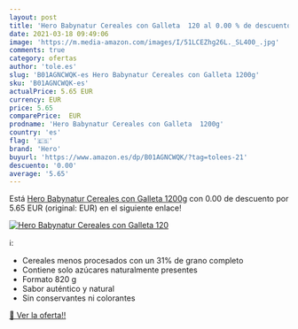```yaml
---
layout: post
title: 'Hero Babynatur Cereales con Galleta  120 al 0.00 % de descuento'
date: 2021-03-18 09:49:06
image: 'https://m.media-amazon.com/images/I/51LCEZhg26L._SL400_.jpg'
comments: true
category: ofertas
author: 'tole.es'
slug: 'B01AGNCWQK-es Hero Babynatur Cereales con Galleta 1200g'
sku: 'B01AGNCWQK-es'
actualPrice: 5.65 EUR
currency: EUR
price: 5.65
comparePrice:  EUR
prodname: 'Hero Babynatur Cereales con Galleta  1200g'
country: 'es'
flag: '🇪🇸'
brand: 'Hero'
buyurl: 'https://www.amazon.es/dp/B01AGNCWQK/?tag=tolees-21'
descuento: '0.00'
average: '5.65'
---
```


Está [Hero Babynatur Cereales con Galleta  1200g](https://www.amazon.es/dp/B01AGNCWQK/?tag=tolees-21) con 0.00 de descuento por 5.65 EUR (original:  EUR) en el siguiente enlace!

[![Hero Babynatur Cereales con Galleta  120](https://m.media-amazon.com/images/I/51LCEZhg26L._SL400_.jpg)](https://www.amazon.es/dp/B01AGNCWQK/?tag=tolees-21)

ℹ️:

- Cereales menos procesados con un 31% de grano completo
- Contiene solo azúcares naturalmente presentes
- Formato 820 g
- Sabor auténtico y natural
- Sin conservantes ni colorantes

[🛒 Ver la oferta!!](https://www.amazon.es/dp/B01AGNCWQK/?tag=tolees-21)
